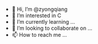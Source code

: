 - 👋 Hi, I’m @zyongqiang
- 👀 I’m interested in C 
- 🌱 I’m currently learning ...
- 💞️ I’m looking to collaborate on ...
- 📫 How to reach me ...

<!---
zyongqiang/zyongqiang is a ✨ special ✨ repository because its `README.md` (this file) appears on your GitHub profile.
You can click the Preview link to take a look at your changes.
--->
